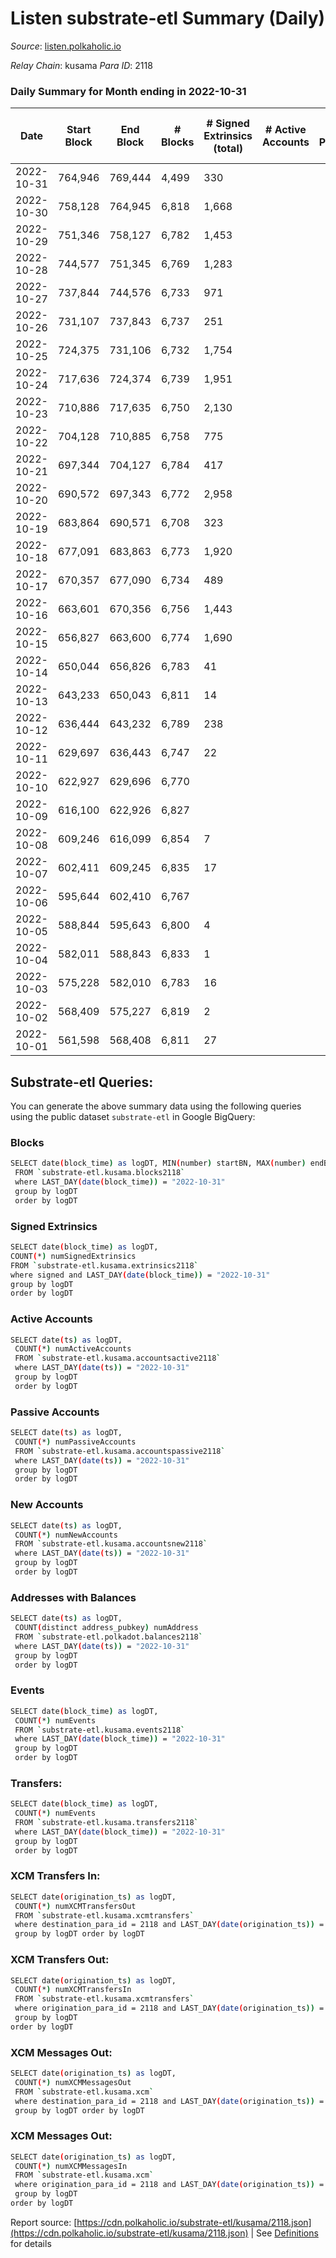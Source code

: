 # Listen substrate-etl Summary (Daily)

_Source_: [listen.polkaholic.io](https://listen.polkaholic.io)

*Relay Chain*: kusama
*Para ID*: 2118



### Daily Summary for Month ending in 2022-10-31


| Date | Start Block | End Block | # Blocks | # Signed Extrinsics (total) | # Active Accounts | # Passive | # New | # Addresses with Balances | # Events | # Transfers | # XCM Transfers In | # XCM Transfers Out | # XCM In | # XCM Out | Issues | 
| ---- | ----------- | --------- | -------- | --------------------------- | ----------------- | --------- | ----- | ------------------------- | -------- | ----------- | ------------------ | ------------------- | -------- | --------- | ------ |
| 2022-10-31 | 764,946 | 769,444 | 4,499 | 330 |  |  |  | 292 | 10,577 | 36  |   |   |  |  |  |
| 2022-10-30 | 758,128 | 764,945 | 6,818 | 1,668 |  |  |  | 283 | 17,223 | 30  |   |   |  |  |  |
| 2022-10-29 | 751,346 | 758,127 | 6,782 | 1,453 |  |  |  | 280 | 16,819 | 36  |   |   |  |  |  |
| 2022-10-28 | 744,577 | 751,345 | 6,769 | 1,283 |  |  |  | 276 | 16,619 | 49  |   |   |  |  |  |
| 2022-10-27 | 737,844 | 744,576 | 6,733 | 971 |  |  |  |  | 16,172 | 44  |   |   |  |  |  |
| 2022-10-26 | 731,107 | 737,843 | 6,737 | 251 |  |  |  | 256 | 14,783 | 54  |   |   |  |  |  |
| 2022-10-25 | 724,375 | 731,106 | 6,732 | 1,754 |  |  |  | 249 | 18,017 | 69  |   |   |  |  |  |
| 2022-10-24 | 717,636 | 724,374 | 6,739 | 1,951 |  |  |  | 236 | 18,782 | 81  |   |   |  |  |  |
| 2022-10-23 | 710,886 | 717,635 | 6,750 | 2,130 |  |  |  |  | 17,986 | 47  |   |   |  |  |  |
| 2022-10-22 | 704,128 | 710,885 | 6,758 | 775 |  |  |  |  | 15,522 | 57  |   |   |  |  |  |
| 2022-10-21 | 697,344 | 704,127 | 6,784 | 417 |  |  |  |  | 14,781 | 59  |   |   |  |  |  |
| 2022-10-20 | 690,572 | 697,343 | 6,772 | 2,958 |  |  |  |  | 20,299 | 91  |   |   |  |  |  |
| 2022-10-19 | 683,864 | 690,571 | 6,708 | 323 |  |  |  | 185 | 15,012 | 66  |   |   |  |  |  |
| 2022-10-18 | 677,091 | 683,863 | 6,773 | 1,920 |  |  |  |  | 18,001 | 56  |   |   |  |  |  |
| 2022-10-17 | 670,357 | 677,090 | 6,734 | 489 |  |  |  | 158 | 15,636 | 83  |   |   |  |  |  |
| 2022-10-16 | 663,601 | 670,356 | 6,756 | 1,443 |  |  |  | 132 | 16,775 | 41  |   |   |  |  |  |
| 2022-10-15 | 656,827 | 663,600 | 6,774 | 1,690 |  |  |  | 118 | 17,780 | 67  |   |   |  |  |  |
| 2022-10-14 | 650,044 | 656,826 | 6,783 | 41 |  |  |  | 80 | 13,759 | 18  |   |   |  |  |  |
| 2022-10-13 | 643,233 | 650,043 | 6,811 | 14 |  |  |  | 76 | 13,687 |   |   |   |  |  |  |
| 2022-10-12 | 636,444 | 643,232 | 6,789 | 238 |  |  |  | 72 | 14,221 | 1  |   |   |  |  |  |
| 2022-10-11 | 629,697 | 636,443 | 6,747 | 22 |  |  |  | 69 | 13,596 | 5  |   |   |  |  |  |
| 2022-10-10 | 622,927 | 629,696 | 6,770 |  |  |  |  | 67 | 13,543 |   |   |   |  |  |  |
| 2022-10-09 | 616,100 | 622,926 | 6,827 |  |  |  |  | 67 | 13,658 |   |   |   |  |  |  |
| 2022-10-08 | 609,246 | 616,099 | 6,854 | 7 |  |  |  | 67 | 13,741 |   |   |   |  |  |  |
| 2022-10-07 | 602,411 | 609,245 | 6,835 | 17 |  |  |  | 66 | 13,750 | 1  |   |   |  |  |  |
| 2022-10-06 | 595,644 | 602,410 | 6,767 |  |  |  |  | 66 | 13,538 |   |   |   |  |  |  |
| 2022-10-05 | 588,844 | 595,643 | 6,800 | 4 |  |  |  | 66 | 13,626 |   |   |   |  |  |  |
| 2022-10-04 | 582,011 | 588,843 | 6,833 | 1 |  |  |  | 66 | 13,675 |   |   |   |  |  |  |
| 2022-10-03 | 575,228 | 582,010 | 6,783 | 16 |  |  |  |  | 13,634 |   |   |   |  |  |  |
| 2022-10-02 | 568,409 | 575,227 | 6,819 | 2 |  |  |  |  | 13,652 |   |   |   |  |  |  |
| 2022-10-01 | 561,598 | 568,408 | 6,811 | 27 |  |  |  |  | 13,737 | 3  |   |   |  |  |  |

## Substrate-etl Queries:
You can generate the above summary data using the following queries using the public dataset `substrate-etl` in Google BigQuery:

### Blocks
```bash
SELECT date(block_time) as logDT, MIN(number) startBN, MAX(number) endBN, COUNT(*) numBlocks 
 FROM `substrate-etl.kusama.blocks2118`  
 where LAST_DAY(date(block_time)) = "2022-10-31" 
 group by logDT 
 order by logDT
```

### Signed Extrinsics
```bash
SELECT date(block_time) as logDT, 
COUNT(*) numSignedExtrinsics 
FROM `substrate-etl.kusama.extrinsics2118`  
where signed and LAST_DAY(date(block_time)) = "2022-10-31" 
group by logDT 
order by logDT
```

### Active Accounts
```bash
SELECT date(ts) as logDT, 
 COUNT(*) numActiveAccounts 
 FROM `substrate-etl.kusama.accountsactive2118` 
 where LAST_DAY(date(ts)) = "2022-10-31" 
 group by logDT 
 order by logDT
```

### Passive Accounts
```bash
SELECT date(ts) as logDT, 
 COUNT(*) numPassiveAccounts 
 FROM `substrate-etl.kusama.accountspassive2118` 
 where LAST_DAY(date(ts)) = "2022-10-31" 
 group by logDT 
 order by logDT
```

### New Accounts
```bash
SELECT date(ts) as logDT, 
 COUNT(*) numNewAccounts 
 FROM `substrate-etl.kusama.accountsnew2118` 
 where LAST_DAY(date(ts)) = "2022-10-31" 
 group by logDT
 order by logDT
```

### Addresses with Balances
```bash
SELECT date(ts) as logDT,
 COUNT(distinct address_pubkey) numAddress 
 FROM `substrate-etl.polkadot.balances2118` 
 where LAST_DAY(date(ts)) = "2022-10-31" 
 group by logDT 
 order by logDT
```

### Events
```bash
SELECT date(block_time) as logDT, 
 COUNT(*) numEvents 
 FROM `substrate-etl.kusama.events2118` 
 where LAST_DAY(date(block_time)) = "2022-10-31" 
 group by logDT 
 order by logDT
```

### Transfers:
```bash
SELECT date(block_time) as logDT, 
 COUNT(*) numEvents 
 FROM `substrate-etl.kusama.transfers2118` 
 where LAST_DAY(date(block_time)) = "2022-10-31" 
 group by logDT 
 order by logDT
```

### XCM Transfers In:
```bash
SELECT date(origination_ts) as logDT, 
 COUNT(*) numXCMTransfersOut 
 FROM `substrate-etl.kusama.xcmtransfers` 
 where destination_para_id = 2118 and LAST_DAY(date(origination_ts)) = "2022-10-31" 
 group by logDT order by logDT
```

### XCM Transfers Out:
```bash
SELECT date(origination_ts) as logDT, 
 COUNT(*) numXCMTransfersIn 
 FROM `substrate-etl.kusama.xcmtransfers` 
 where origination_para_id = 2118 and LAST_DAY(date(origination_ts)) = "2022-10-31" 
 group by logDT 
order by logDT
```

### XCM Messages Out:
```bash
SELECT date(origination_ts) as logDT, 
 COUNT(*) numXCMMessagesOut 
 FROM `substrate-etl.kusama.xcm` 
 where destination_para_id = 2118 and LAST_DAY(date(origination_ts)) = "2022-10-31" 
 group by logDT order by logDT
```

### XCM Messages Out:
```bash
SELECT date(origination_ts) as logDT, 
 COUNT(*) numXCMMessagesIn 
 FROM `substrate-etl.kusama.xcm` 
 where origination_para_id = 2118 and LAST_DAY(date(origination_ts)) = "2022-10-31" 
 group by logDT 
order by logDT
```


Report source: [https://cdn.polkaholic.io/substrate-etl/kusama/2118.json](https://cdn.polkaholic.io/substrate-etl/kusama/2118.json) | See [Definitions](/DEFINITIONS.md) for details
